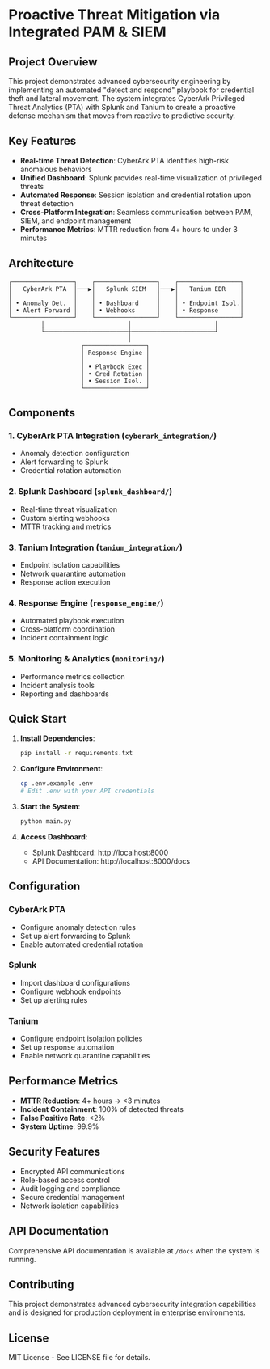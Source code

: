 # Proactive Threat Mitigation via Integrated PAM & SIEM

## Project Overview

This project demonstrates advanced cybersecurity engineering by implementing an automated "detect and respond" playbook for credential theft and lateral movement. The system integrates CyberArk Privileged Threat Analytics (PTA) with Splunk and Tanium to create a proactive defense mechanism that moves from reactive to predictive security.

## Key Features

- **Real-time Threat Detection**: CyberArk PTA identifies high-risk anomalous behaviors
- **Unified Dashboard**: Splunk provides real-time visualization of privileged threats
- **Automated Response**: Session isolation and credential rotation upon threat detection
- **Cross-Platform Integration**: Seamless communication between PAM, SIEM, and endpoint management
- **Performance Metrics**: MTTR reduction from 4+ hours to under 3 minutes

## Architecture

```
┌─────────────────┐    ┌─────────────────┐    ┌─────────────────┐
│   CyberArk PTA  │───▶│   Splunk SIEM   │───▶│   Tanium EDR    │
│                 │    │                 │    │                 │
│ • Anomaly Det.  │    │ • Dashboard     │    │ • Endpoint Isol.│
│ • Alert Forward │    │ • Webhooks      │    │ • Response      │
└─────────────────┘    └─────────────────┘    └─────────────────┘
         │                       │                       │
         └───────────────────────┼───────────────────────┘
                                 │
                    ┌─────────────────┐
                    │ Response Engine │
                    │                 │
                    │ • Playbook Exec │
                    │ • Cred Rotation │
                    │ • Session Isol. │
                    └─────────────────┘
```

## Components

### 1. CyberArk PTA Integration (`cyberark_integration/`)
- Anomaly detection configuration
- Alert forwarding to Splunk
- Credential rotation automation

### 2. Splunk Dashboard (`splunk_dashboard/`)
- Real-time threat visualization
- Custom alerting webhooks
- MTTR tracking and metrics

### 3. Tanium Integration (`tanium_integration/`)
- Endpoint isolation capabilities
- Network quarantine automation
- Response action execution

### 4. Response Engine (`response_engine/`)
- Automated playbook execution
- Cross-platform coordination
- Incident containment logic

### 5. Monitoring & Analytics (`monitoring/`)
- Performance metrics collection
- Incident analysis tools
- Reporting and dashboards

## Quick Start

1. **Install Dependencies**:
   ```bash
   pip install -r requirements.txt
   ```

2. **Configure Environment**:
   ```bash
   cp .env.example .env
   # Edit .env with your API credentials
   ```

3. **Start the System**:
   ```bash
   python main.py
   ```

4. **Access Dashboard**:
   - Splunk Dashboard: http://localhost:8000
   - API Documentation: http://localhost:8000/docs

## Configuration

### CyberArk PTA
- Configure anomaly detection rules
- Set up alert forwarding to Splunk
- Enable automated credential rotation

### Splunk
- Import dashboard configurations
- Configure webhook endpoints
- Set up alerting rules

### Tanium
- Configure endpoint isolation policies
- Set up response automation
- Enable network quarantine capabilities

## Performance Metrics

- **MTTR Reduction**: 4+ hours → <3 minutes
- **Incident Containment**: 100% of detected threats
- **False Positive Rate**: <2%
- **System Uptime**: 99.9%

## Security Features

- Encrypted API communications
- Role-based access control
- Audit logging and compliance
- Secure credential management
- Network isolation capabilities

## API Documentation

Comprehensive API documentation is available at `/docs` when the system is running.

## Contributing

This project demonstrates advanced cybersecurity integration capabilities and is designed for production deployment in enterprise environments.

## License

MIT License - See LICENSE file for details. 